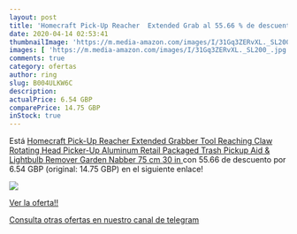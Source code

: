 ```yaml
---
layout: post
title: 'Homecraft Pick-Up Reacher  Extended Grab al 55.66 % de descuento'
date: 2020-04-14 02:53:41
thumbnailImage: 'https://m.media-amazon.com/images/I/31Gq3ZERvXL._SL200_.jpg'
images: [ 'https://m.media-amazon.com/images/I/31Gq3ZERvXL._SL200_.jpg' ]
comments: true
category: ofertas
author: ring
slug: B004ULKW6C
description:
actualPrice: 6.54 GBP
comparePrice: 14.75 GBP
inStock: true
---
```


Está [Homecraft Pick-Up Reacher  Extended Grabber Tool  Reaching Claw  Rotating Head Picker-Up  Aluminum Retail Packaged  Trash Pickup Aid & Lightbulb Remover  Garden Nabber 75 cm  30 in ](https://www.amazon.com/dp/B004ULKW6C/?tag=redken08-20) con 55.66 de descuento por 6.54 GBP (original: 14.75 GBP) en el siguiente enlace!

[![](https://m.media-amazon.com/images/I/31Gq3ZERvXL._SL200_.jpg)](https://www.amazon.com/dp/B004ULKW6C/?tag=redken08-20)

[Ver la oferta!!](https://www.amazon.com/dp/B004ULKW6C/?tag=redken08-20)

[Consulta otras ofertas en nuestro canal de telegram](https://t.me/s/ofertas25)

